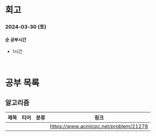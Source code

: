 # 회고

### 2024-03-30 (토)

#### 순 공부시간

- 1시간

<br>

# 공부 목록

## 알고리즘

| 제목 | 티어 | 분류 |                 링크                  |
| :--: | :--: | :--: | :-----------------------------------: |
|      |      |      | https://www.acmicpc.net/problem/21278 |
